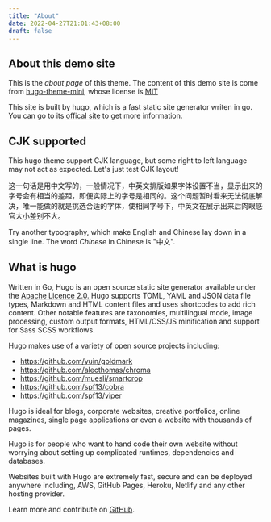 ```yaml
---
title: "About"
date: 2022-04-27T21:01:43+08:00
draft: false
---
```


## About this demo site

This is the *about page* of this theme. The content of this demo site is come from [hugo-theme-mini](https://github.com/nodejh/hugo-theme-mini/), whose license is [MIT](https://github.com/nodejh/hugo-theme-mini/blob/39be4727b355bc8cabd919c6684d79064690a5c6/LICENSE.md)

This site is built by hugo, which is a fast static site generator writen in go. You can go to its [offical site](https://gohugo.io) to get more information.

## CJK supported

This hugo theme support CJK language, but some right to left language may not act as expected. Let's just test CJK layout!

这一句话是用中文写的，一般情况下，中英文排版如果字体设置不当，显示出来的字号会有相当的差距，即便实际上的字号是相同的。这个问题暂时看来无法彻底解决，唯一能做的就是挑选合适的字体，使相同字号下，中英文在展示出来后肉眼感官大小差别不大。

Try another typography, which make English and Chinese lay down in a single line. The word *Chinese* in Chinese is "中文".

## What is hugo

Written in Go, Hugo is an open source static site generator available under the [Apache Licence 2.0.](https://github.com/gohugoio/hugo/blob/master/LICENSE) Hugo supports TOML, YAML and JSON data file types, Markdown and HTML content files and uses shortcodes to add rich content. Other notable features are taxonomies, multilingual mode, image processing, custom output formats, HTML/CSS/JS minification and support for Sass SCSS workflows.

Hugo makes use of a variety of open source projects including:

* https://github.com/yuin/goldmark
* https://github.com/alecthomas/chroma
* https://github.com/muesli/smartcrop
* https://github.com/spf13/cobra
* https://github.com/spf13/viper

Hugo is ideal for blogs, corporate websites, creative portfolios, online magazines, single page applications or even a website with thousands of pages.

Hugo is for people who want to hand code their own website without worrying about setting up complicated runtimes, dependencies and databases.

Websites built with Hugo are extremely fast, secure and can be deployed anywhere including, AWS, GitHub Pages, Heroku, Netlify and any other hosting provider.

Learn more and contribute on [GitHub](https://github.com/gohugoio).

